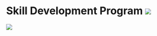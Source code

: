 # Skill Development Program ![](https://img.shields.io/badge/-Live-brightgreen)
![](https://img.shields.io/badge/-GitHub-darkgreen)<br/> 
